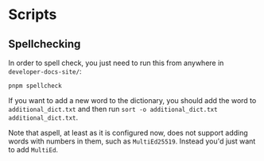# Scripts
## Spellchecking
In order to spell check, you just need to run this from anywhere in `developer-docs-site/`:
```
pnpm spellcheck
```

If you want to add a new word to the dictionary, you should add the word to `additional_dict.txt` and then run `sort -o additional_dict.txt additional_dict.txt`.

Note that aspell, at least as it is configured now, does not support adding words with numbers in them, such as `MultiEd25519`. Instead you'd just want to add `MultiEd`.
